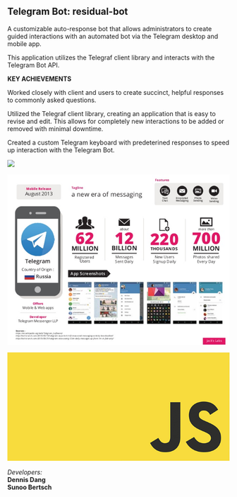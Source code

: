
## Telegram Bot: residual-bot

A customizable auto-response bot that allows administrators to create guided interactions with an automated bot via the Telegram desktop and mobile app.

This application utilizes the Telegraf client library and interacts with the Telegram Bot API.

**KEY ACHIEVEMENTS**

Worked closely with client and users to create succinct, helpful responses to commonly asked questions.

Utilized the Telegraf client library, creating an application that is easy to revise and edit. This allows for completely new interactions to be added or removed with minimal downtime.

Created a custom Telegram keyboard with predeterined responses to speed up interaction with the Telegram Bot. 

![](images/TelegramGIF.gif)

![](images/TelegramStats.jpg)

![](images/JavascriptLogo.jpg)

*Developers:* <br />
**Dennis Dang** <br/>
**Sunoo Bertsch**
